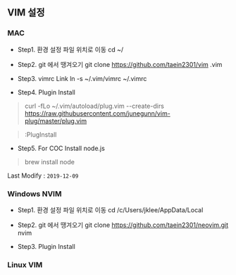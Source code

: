 ## VIM 설정

### MAC
- Step1. 환경 설정 파일 위치로 이동
cd ~/

- Step2. git 에서 땡겨오기
git clone  https://github.com/taein2301/vim .vim

- Step3. vimrc Link
ln -s ~/.vim/vimrc ~/.vimrc

- Step4. Plugin Install
> curl -fLo ~/.vim/autoload/plug.vim --create-dirs https://raw.githubusercontent.com/junegunn/vim-plug/master/plug.vim

> :PlugInstall

- Step5. For COC Install node.js
> brew install node

Last Modify : `2019-12-09`


### Windows NVIM

- Step1. 환경 설정 파일 위치로 이동
cd /c/Users/jklee/AppData/Local

- Step2. git 에서 땡겨오기
git clone https://github.com/taein2301/neovim.git nvim

- Step3. Plugin Install

### Linux VIM
